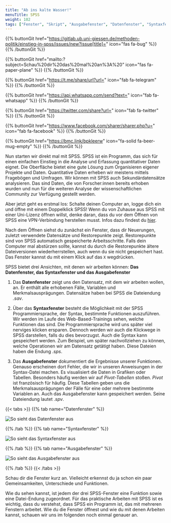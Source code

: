 ```yaml
---
title: "Ab ins kalte Wasser!"
menuTitle: SPSS
weight: 102
tags: ["Fenster", "Skript", "Ausgabefenster", "Datenfenster", "Syntaxfenster"]  # Tags hiereinsetzen; Kurzwort, was auf der Seite passsiert
---
```


{{% buttonGit href="https://gitlab.ub.uni-giessen.de/methoden-politik/einstieg-in-spss/issues/new?issue[title]=" icon="fas fa-bug" %}} {{% /buttonGit %}} 

{{% buttonGit href="mailto:?subject=Schau%20dir%20das%20mal%20an%3A%20" icon="fas fa-paper-plane" %}} {{% /buttonGit %}}

{{% buttonGit href="https://t.me/share/url?url=" icon="fab fa-telegram" %}} {{% /buttonGit %}}

{{% buttonGit href="https://api.whatsapp.com/send?text=" icon="fab fa-whatsapp" %}} {{% /buttonGit %}}

{{% buttonGit href="https://twitter.com/share?url=" icon="fab fa-twitter" %}} {{% /buttonGit %}}

{{% buttonGit href="https://www.facebook.com/sharer/sharer.php?u=" icon="fab fa-facebook" %}} {{% /buttonGit %}}

{{% buttonGit href="https://bmc.link/bpkleerw" icon="fa-solid fa-beer-mug-empty" %}} {{% /buttonGit %}}

Nun starten wir direkt mal mit SPSS. SPSS ist ein Programm, das sich für einen einfachen Einstieg in die Analyse und Erfassung quantitativer Daten eignet. Die Oberfläche bietet eine gute Lösung zum Organisieren eigener Projekte und Daten. Quantitative Daten erheben wir meistens mittels Fragebögen und Umfragen. Wir können mit SPSS auch Sekundärdatensätze analysieren. Das sind Daten, die von Forscher:innen bereits erhoben wurden und nun für die weiteren Analyse der wissenschaftlichen Community zur Verfügung gestellt werden. 

Aber jetzt geht es erstmal los: Schalte deinen Computer an, logge dich ein und öffne mit einem Doppelklick SPSS! Wenn du von Zuhause aus SPSS mit einer Uni-Lizenz öffnen willst, denke daran, dass du vor dem Öffnen von SPSS eine VPN-Verbindung herstellen musst. Infos dazu findest du [hier](https://www.uni-giessen.de/de/fbz/svc/hrz/svc/netz/campus/vpn).

Nach dem Öffnen siehst du zunächst ein Fenster, dass dir Neuerungen, zuletzt verwendete Datensätze und Restorepunkte zeigt. Restorepunkte sind von SPSS automatisch gespeicherte Arbeitsschritte. Falls dein Computer mal abstürzen sollte, kannst du durch die Restorepunkte ältere Dateiversionen wiederherrstellen, auch wenn du sie nicht gespeichert hast. Das Fenster kannst du mit einem Klick auf das `X` wegdrücken. 

SPSS bietet drei Ansichten, mit denen wir arbeiten können: **Das Datenfenster, das Syntaxfenster und das Ausgabefenster**

1. Das **Datenfenster** zeigt uns den Datensatz, mit dem wir arbeiten wollen, an. Er enthält alle erhobenen Fälle, Variablen und Merkmalsausprägungen. Datensätze haben bei SPSS die Dateiendung *.sav*.

1. Über das **Syntaxfenster** besteht die Möglichkeit mit der SPSS Programmiersprache, der Syntax, bestimmte Funktionen auszuführen. Wir werden im Laufe des Web-Based-Trainings sehen, welche Funktionen das sind. Die Programmiersprache wird uns später viel nerviges klicken ersparen. Dennoch werden wir auch die Klickwege in SPSS darstellen, falls du dies bevorzugst. Auch die Syntax kann gespeichert werden. Zum Beispiel, um später nachvollziehen zu können, welche Operationen wir am Datensatz getätigt haben. Diese Dateien haben die Endung *.sps*.

1. Das **Ausgabefenster** dokumentiert die Ergebnisse unserer Funktionen. Genauso erscheinen dort Fehler, die wir in unseren Anweisungen in der Syntax-Datei machen. Es visualisiert die Daten in Grafiken oder Tabellen. Besonders häufig werden wir auf *Pivot-Tabellen* stoßen. *Pivot* ist französisch für häufig. Diese Tabellen geben uns die Merkmalsausprägungen der Fälle für eine oder mehrere bestimmte Variablen an. Auch das Ausgabefenster kann gespeichert werden. Seine Dateiendung lautet *.spv*.

{{< tabs >}}
{{% tab name="Datenfenster" %}}

![So sieht das Datenfenster aus](../img/Datenfenster.png)

{{% /tab %}}
{{% tab name="Syntaxfenster" %}}

![So sieht das Syntaxfenster aus](../img/Syntaxfenster.png)

{{% /tab %}}
{{% tab name="Ausgabefenster" %}}

![So sieht das Ausgabefenster aus](../img/Ausgabefenster.png)

{{% /tab %}}
{{< /tabs >}}

Schau dir die Fenster kurz an. Vielleicht erkennst du ja schon ein paar Gemeinsamkeiten, Unterschiede und Funktionen.

Wie du sehen kannst, ist jedem der drei SPSS-Fenster eine Funktion sowie eine Datei-Endung zugeordnet. Für das praktische Arbeiten mit SPSS ist es wichtig, dass du verstehst, dass SPSS ein Programm ist, das mit mehreren Fenstern arbeitet. Wie du die Fenster öffnest und wie du mit denen Arbeiten kannst, schauen wir uns im folgenden noch einmal genauer an.



